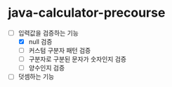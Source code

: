 # java-calculator-precourse

- [ ] 입력값을 검증하는 기능
  - [x] null 검증
  - [ ] 커스텀 구분자 패턴 검증
  - [ ] 구분자로 구분된 문자가 숫자인지 검증
  - [ ] 양수인지 검증
- [ ] 덧셈하는 기능